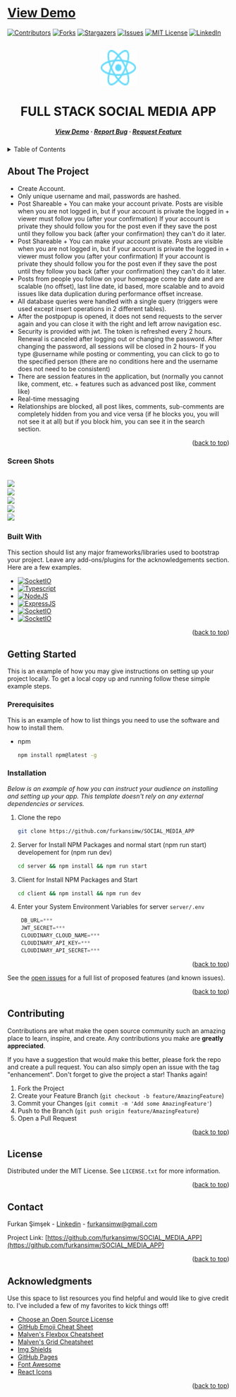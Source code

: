 # [View Demo](https://social-media-app-s0qt.onrender.com/)

<a id="readme-top"></a>

[![Contributors][contributors-shield]][contributors-url]
[![Forks][forks-shield]][forks-url]
[![Stargazers][stars-shield]][stars-url]
[![Issues][issues-shield]][issues-url]
[![MIT License][license-shield]][license-url]
[![LinkedIn][linkedin-shield]][linkedin-url]

<!-- PROJECT LOGO -->
<br />
<div align="center">
  <a href="https://github.com/furkansimw/SOCIAL_MEDIA_APP/#readme">
    <img src="./dist/client/public/vite.svg" alt="Logo" width="80" height="80">
  </a>

  <h1 align="center">FULL STACK SOCIAL MEDIA APP</h1>

  <h5 align="center">
    <a href="https://social-media-app-s0qt.onrender.com/">View Demo</a>
    ·
    <a  href="https://github.com/furkansimw/SOCIAL_MEDIA_APP/issues">Report Bug</a>
    ·
    <a  href="https://github.com/furkansimw/SOCIAL_MEDIA_APP/issues">Request Feature</a>
  </h5>
</div>

<!-- TABLE OF CONTENTS -->
<details>
  <summary>Table of Contents</summary>
  <ol>
    <li>
      <a href="#about-the-project">About The Project</a>
      <ul>
        <li><a href="#screen-shots">Screen Shots</a></li>
        <li><a href="#built-with">Built With</a></li>
      </ul>
    </li>
    <li>
      <a href="#getting-started">Getting Started</a>
      <ul>
        <li><a href="#prerequisites">Prerequisites</a></li>
        <li><a href="#installation">Installation</a></li>
      </ul>
    </li>
    <li><a href="#contributing">Contributing</a></li>
    <li><a href="#license">License</a></li>
    <li><a href="#contact">Contact</a></li>
    <li><a href="#acknowledgments">Acknowledgments</a></li>
  </ol>
</details>

<!-- ABOUT THE PROJECT -->

## About The Project

- Create Account.
- Only unique username and mail, passwords are hashed.
- Post Shareable + You can make your account private. Posts are visible when you are not logged in, but if your account is private the logged in + viewer must follow you (after your confirmation) If your account is private they should follow you for the post even if they save the post until they follow you back (after your confirmation) they can't do it later.
- Post Shareable + You can make your account private. Posts are visible when you are not logged in, but if your account is private the logged in + viewer must follow you (after your confirmation) If your account is private they should follow you for the post even if they save the post until they follow you back (after your confirmation) they can't do it later.
- Posts from people you follow on your homepage come by date and are scalable (no offset), last line date, id based, more scalable and to avoid issues like data duplication during performance offset increase.
- All database queries were handled with a single query (triggers were used except insert operations in 2 different tables).
- After the postpopup is opened, it does not send requests to the server again and you can close it with the right and left arrow navigation esc.
- Security is provided with jwt. The token is refreshed every 2 hours. Renewal is canceled after logging out or changing the password. After changing the password, all sessions will be closed in 2 hours- If you type @username while posting or commenting, you can click to go to the specified person (there are no conditions here and the username does not need to be consistent)
- There are session features in the application, but (normally you cannot like, comment, etc. + features such as advanced post like, comment like)
- Real-time messaging
- Relationships are blocked, all post likes, comments, sub-comments are completely hidden from you and vice versa (if he blocks you, you will not see it at all) but if you block him, you can see it in the search section.
<p align="right">(<a href="#readme-top">back to top</a>)</p>

### Screen Shots

<img id="screenshots src=x"/><br>
<img src="x"/><br>
<img src="x"/><br>
<img src="x"/><br>
<img src="x"/><br>
<img src="x"/><br>

### Built With

This section should list any major frameworks/libraries used to bootstrap your project. Leave any add-ons/plugins for the acknowledgements section. Here are a few examples.

- <a href="https://reactjs.org"><img src="https://react.dev/favicon.ico" alt="SocketIO" height="30"></a>
- [![Typescript][typescript]][typescript-url]
- [![NodeJS][node]][node-url]
- [![ExpressJS][express]][express-url]
- <a href="https://www.postgresql.org" target="_blank"><img src="https://www.postgresql.org/favicon.ico" alt="SocketIO" height="30"></a>
- <a href="https://socket.io/"><img src="https://camo.githubusercontent.com/3ba298842d34904ad3ae5b56d1c5e11bb745cd9b109073783dcbbd07883c01fd/68747470733a2f2f736f636b65742e696f2f696d616765732f6c6f676f2d6461726b2e737667" alt="SocketIO" height="30"></a>

<p align="right">(<a href="#readme-top">back to top</a>)</p>

<!-- GETTING STARTED -->

## Getting Started

This is an example of how you may give instructions on setting up your project locally.
To get a local copy up and running follow these simple example steps.

### Prerequisites

This is an example of how to list things you need to use the software and how to install them.

- npm
  ```sh
  npm install npm@latest -g
  ```

### Installation

_Below is an example of how you can instruct your audience on installing and setting up your app. This template doesn't rely on any external dependencies or services._

1. Clone the repo
   ```sh
   git clone https://github.com/furkansimw/SOCIAL_MEDIA_APP
   ```
2. Server for Install NPM Packages and normal start (npm run start) developement for (npm run dev)
   ```sh
   cd server && npm install && npm run start
   ```
3. Client for Install NPM Packages and Start

   ```sh
   cd client && npm install && npm run dev
   ```

4. Enter your System Environment Variables for server `server/.env`
   ```js
    DB_URL=***
    JWT_SECRET=***
    CLOUDINARY_CLOUD_NAME=***
    CLOUDINARY_API_KEY=***
    CLOUDINARY_API_SECRET=***
   ```

<p align="right">(<a href="#readme-top">back to top</a>)</p>

See the [open issues](https://github.com/furkansimw/SOCIAL_MEDIA_APP/issues) for a full list of proposed features (and known issues).

<p align="right">(<a href="#readme-top">back to top</a>)</p>

<!-- CONTRIBUTING -->

## Contributing

Contributions are what make the open source community such an amazing place to learn, inspire, and create. Any contributions you make are **greatly appreciated**.

If you have a suggestion that would make this better, please fork the repo and create a pull request. You can also simply open an issue with the tag "enhancement".
Don't forget to give the project a star! Thanks again!

1. Fork the Project
2. Create your Feature Branch (`git checkout -b feature/AmazingFeature`)
3. Commit your Changes (`git commit -m 'Add some AmazingFeature'`)
4. Push to the Branch (`git push origin feature/AmazingFeature`)
5. Open a Pull Request

<p align="right">(<a href="#readme-top">back to top</a>)</p>

<!-- LICENSE -->

## License

Distributed under the MIT License. See `LICENSE.txt` for more information.

<p align="right">(<a href="#readme-top">back to top</a>)</p>

<!-- CONTACT -->

## Contact

Furkan Şimşek - [Linkedin](https://www.linkedin.com/in/furkan-%C5%9Fim%C5%9Fek-215b33246/) - furkansimw@gmail.com

Project Link: [https://github.com/furkansimw/SOCIAL_MEDIA_APP](https://github.com/furkansimw/SOCIAL_MEDIA_APP)

<p align="right">(<a href="#readme-top">back to top</a>)</p>

<!-- ACKNOWLEDGMENTS -->

## Acknowledgments

Use this space to list resources you find helpful and would like to give credit to. I've included a few of my favorites to kick things off!

- [Choose an Open Source License](https://choosealicense.com)
- [GitHub Emoji Cheat Sheet](https://www.webpagefx.com/tools/emoji-cheat-sheet)
- [Malven's Flexbox Cheatsheet](https://flexbox.malven.co/)
- [Malven's Grid Cheatsheet](https://grid.malven.co/)
- [Img Shields](https://shields.io)
- [GitHub Pages](https://pages.github.com)
- [Font Awesome](https://fontawesome.com)
- [React Icons](https://react-icons.github.io/react-icons/search)

<p align="right">(<a href="#readme-top">back to top</a>)</p>

<!-- MARKDOWN LINKS & IMAGES -->
<!-- https://www.markdownguide.org/basic-syntax/#reference-style-links -->

[contributors-shield]: https://img.shields.io/badge/contributors-0-green?style=for-the-badge
[contributors-url]: https://github.com/furkansimw/SOCIAL_MEDIA_APP/graphs/contributors
[forks-shield]: https://img.shields.io/badge/FORKS-0-blue?style=for-the-badge
[forks-url]: https://github.com/furkansimw/SOCIAL_MEDIA_APP/network/members
[stars-shield]: https://img.shields.io/badge/STARS-1-blue?style=for-the-badge
[stars-url]: https://github.com/furkansimw/SOCIAL_MEDIA_APP/stargazers
[issues-shield]: https://img.shields.io/badge/ISSUES-0-yellow?style=for-the-badge
[issues-url]: https://github.com/furkansimw/SOCIAL_MEDIA_APP/issues
[license-shield]: https://img.shields.io/github/license/othneildrew/Best-README-Template.svg?style=for-the-badge
[license-url]: https://github.com/furkansimw/SOCIAL_MEDIA_APP/blob/master/LICENSE
[linkedin-shield]: https://img.shields.io/badge/-LinkedIn-black.svg?style=for-the-badge&logo=linkedin&colorB=555
[linkedin-url]: https://www.linkedin.com/in/furkan-%C5%9Fim%C5%9Fek-215b33246/
[product-screenshot]: images/screenshot.png
[React.js]: https://img.shields.io/badge/React-20232A?style=for-the-badge&logo=react&logoColor=61DAFB
[React-url]: https://reactjs.org/
[express]: https://expressjs.com/images/favicon.png
[express-url]: https://expressjs.com/
[node]: https://nodejs.org/static/images/favicons/favicon.png
[node-url]: https://nodejs.org
[postgre]: https://www.postgresql.org/favicon.ico
[postgre-url]: https://www.postgresql.org/
[socket]: https://camo.githubusercontent.com/3ba298842d34904ad3ae5b56d1c5e11bb745cd9b109073783dcbbd07883c01fd/68747470733a2f2f736f636b65742e696f2f696d616765732f6c6f676f2d6461726b2e737667
[socket-url]: https://socket.io/
[typescript]: https://camo.githubusercontent.com/b9e906aef319c32b64efb7b1713fed89c784ba17bc314e3320ce845b794be407/68747470733a2f2f7777772e747970657363726970746c616e672e6f72672f66617669636f6e2d33327833322e706e673f763d3839343461303561386236303138353564653131366338613536643362336165
[typescript-url]: https://www.typescriptlang.org/
